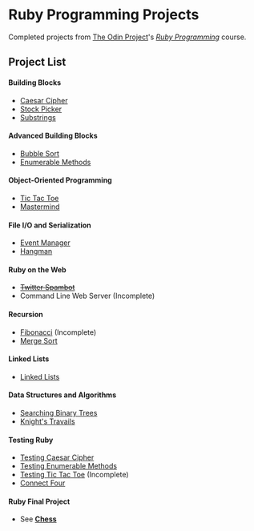 # Ruby Programming Projects

Completed projects from [The Odin Project](http://www.theodinproject.com/)'s *[Ruby Programming](http://www.theodinproject.com/ruby-programming)* course.

## Project List

#### Building Blocks
- [Caesar Cipher](https://github.com/ArkWist/odin-ruby/tree/master/project_building_blocks/caesar_cipher)
- [Stock Picker](https://github.com/ArkWist/odin-ruby/tree/master/project_building_blocks/stock_picker)
- [Substrings](https://github.com/ArkWist/odin-ruby/tree/master/project_building_blocks/substrings)

#### Advanced Building Blocks
- [Bubble Sort](https://github.com/ArkWist/odin-ruby/tree/master/project_adv_building_blocks/bubble_sort)
- [Enumerable Methods](https://github.com/ArkWist/odin-ruby/tree/master/project_adv_building_blocks/enumerable)

#### Object-Oriented Programming
- [Tic Tac Toe](https://github.com/ArkWist/odin-ruby/tree/master/project_oop/tic_tac_toe)
- [Mastermind](https://github.com/ArkWist/odin-ruby/tree/master/project_oop/mastermind)

#### File I/O and Serialization
- [Event Manager](https://github.com/ArkWist/odin-ruby/tree/master/project_file_io/event_manager)
- [Hangman](https://github.com/ArkWist/odin-ruby/tree/master/project_file_io/hangman)

#### Ruby on the Web
- ~~[Twitter Spambot](https://github.com/ArkWist/odin-ruby/tree/master/project_ruby_web/microblogger)~~
- Command Line Web Server (Incomplete)

#### Recursion
- [Fibonacci](https://github.com/ArkWist/odin-ruby/tree/master/project_recursion/fibonacci) (Incomplete)
- [Merge Sort](https://github.com/ArkWist/odin-ruby/tree/master/project_recursion/merge_sort)

#### Linked Lists
- [Linked Lists](https://github.com/ArkWist/odin-ruby/tree/master/project_linked_lists/linked_list)

#### Data Structures and Algorithms
- [Searching Binary Trees](https://github.com/ArkWist/odin-ruby/tree/master/project_data_structures/binary_search_tree)
- [Knight's Travails](https://github.com/ArkWist/odin-ruby/tree/master/project_data_structures/knights_travails)

#### Testing Ruby
- [Testing Caesar Cipher](https://github.com/ArkWist/odin-ruby/tree/master/project_rspec_testing/caesar_cipher)
- [Testing Enumerable Methods](https://github.com/ArkWist/odin-ruby/tree/master/project_rspec_testing/enumerable)
- [Testing Tic Tac Toe](https://github.com/ArkWist/odin-ruby/tree/master/project_rspec_testing/tic_tac_toe) (Incomplete)
- [Connect Four](https://github.com/ArkWist/odin-ruby/tree/master/project_rspec_testing/connect_four)

#### Ruby Final Project
- See [**Chess**](https://github.com/ArkWist/chess)
